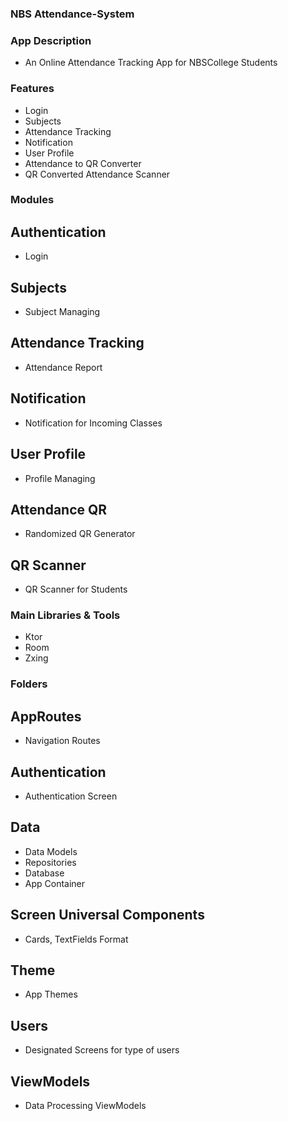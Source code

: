 ### NBS Attendance-System ###

### App Description ###

- An Online Attendance Tracking App for NBSCollege Students

### Features ###

- Login
- Subjects
- Attendance Tracking
- Notification
- User Profile
- Attendance to QR Converter
- QR Converted Attendance Scanner

### Modules ###

## Authentication
- Login

## Subjects
- Subject Managing

## Attendance Tracking
- Attendance Report

## Notification
- Notification for Incoming Classes

## User Profile
- Profile Managing

## Attendance QR
- Randomized QR Generator

## QR Scanner
- QR Scanner for Students


### Main Libraries & Tools ###
- Ktor
- Room
- Zxing


### Folders ###

## AppRoutes
- Navigation Routes

## Authentication
- Authentication Screen

## Data
- Data Models
- Repositories
- Database
- App Container

## Screen Universal Components
- Cards, TextFields Format

## Theme
- App Themes

## Users
- Designated Screens for type of users

## ViewModels
- Data Processing ViewModels